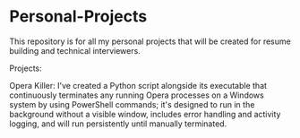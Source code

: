 # Personal-Projects
This repository is for all my personal projects that will be created for resume building and technical interviewers.

Projects:

Opera Killer:
I've created a Python script alongside its executable that continuously terminates any running Opera processes on a Windows system by using PowerShell commands; it's designed to run in the background without a visible window, includes error handling and activity logging, and will run persistently until manually terminated.
